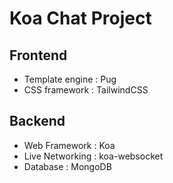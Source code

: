 # Koa Chat Project

## Frontend

- Template engine : Pug
- CSS framework : TailwindCSS

## Backend

- Web Framework : Koa
- Live Networking : koa-websocket
- Database : MongoDB
